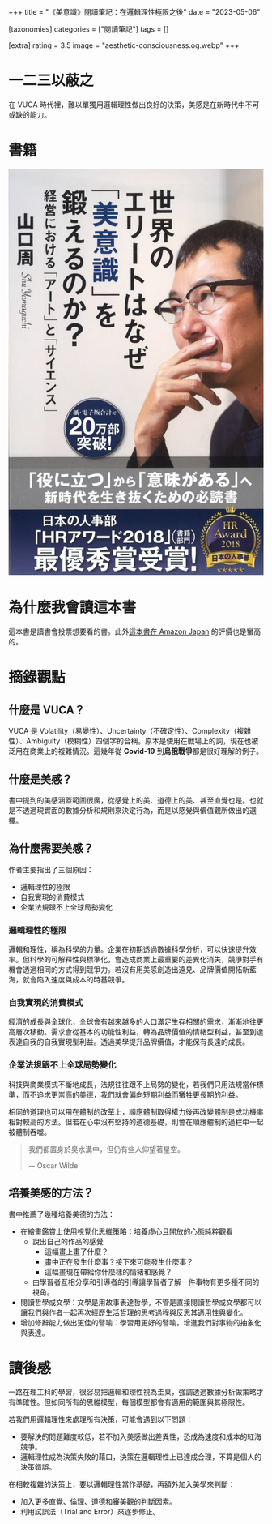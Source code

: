 +++
title = "《美意識》閱讀筆記：在邏輯理性極限之後"
date = "2023-05-06"

[taxonomies]
categories = ["閱讀筆記"]
tags = []

[extra]
rating = 3.5
image = "aesthetic-consciousness.og.webp"
+++

# 一二三以蔽之
在 VUCA 時代裡，難以單獨用邏輯理性做出良好的決策，美感是在新時代中不可或缺的能力。

# 書籍
[![](aesthetic-consciousness.webp)](https://www.amazon.co.jp/%E4%B8%96%E7%95%8C%E3%81%AE%E3%82%A8%E3%83%AA%E3%83%BC%E3%83%88%E3%81%AF%E3%81%AA%E3%81%9C%E3%80%8C%E7%BE%8E%E6%84%8F%E8%AD%98%E3%80%8D%E3%82%92%E9%8D%9B%E3%81%88%E3%82%8B%E3%81%AE%E3%81%8B%EF%BC%9F%EF%BD%9E%E7%B5%8C%E5%96%B6%E3%81%AB%E3%81%8A%E3%81%91%E3%82%8B%E3%80%8C%E3%82%A2%E3%83%BC%E3%83%88%E3%80%8D%E3%81%A8%E3%80%8C%E3%82%B5%E3%82%A4%E3%82%A8%E3%83%B3%E3%82%B9%E3%80%8D%EF%BD%9E-%E5%85%89%E6%96%87%E7%A4%BE%E6%96%B0%E6%9B%B8-%E5%B1%B1%E5%8F%A3-%E5%91%A8-ebook/dp/B073S1RJX2)

# 為什麼我會讀這本書
這本書是讀書會投票想要看的書。此外[這本書在 Amazon Japan](https://www.amazon.co.jp/%E4%B8%96%E7%95%8C%E3%81%AE%E3%82%A8%E3%83%AA%E3%83%BC%E3%83%88%E3%81%AF%E3%81%AA%E3%81%9C%E3%80%8C%E7%BE%8E%E6%84%8F%E8%AD%98%E3%80%8D%E3%82%92%E9%8D%9B%E3%81%88%E3%82%8B%E3%81%AE%E3%81%8B%EF%BC%9F%EF%BD%9E%E7%B5%8C%E5%96%B6%E3%81%AB%E3%81%8A%E3%81%91%E3%82%8B%E3%80%8C%E3%82%A2%E3%83%BC%E3%83%88%E3%80%8D%E3%81%A8%E3%80%8C%E3%82%B5%E3%82%A4%E3%82%A8%E3%83%B3%E3%82%B9%E3%80%8D%EF%BD%9E-%E5%85%89%E6%96%87%E7%A4%BE%E6%96%B0%E6%9B%B8-%E5%B1%B1%E5%8F%A3-%E5%91%A8-ebook/dp/B073S1RJX2) 的評價也是蠻高的。

# 摘錄觀點
## 什麼是 VUCA？
VUCA 是 Volatility（易變性）、Uncertainty（不確定性）、Complexity（複雜性）、Ambiguity（模糊性）四個字的合稱。原本是使用在戰場上的詞，現在也被泛用在商業上的複雜情況。這幾年從 **Covid-19** 到**烏俄戰爭**都是很好理解的例子。

## 什麼是美感？
書中提到的美感涵蓋範圍很廣，從感覺上的美、道德上的美、甚至直覺也是。也就是不透過現實面的數據分析和規則來決定行為，而是以感覺與價值觀所做出的選擇。

## 為什麼需要美感？

作者主要指出了三個原因：
* 邏輯理性的極限
* 自我實現的消費模式
* 企業法規跟不上全球局勢變化

### 邏輯理性的極限

邏輯和理性，稱為科學的力量。企業在初期透過數據科學分析，可以快速提升效率。但科學的可解釋性與標準化，會造成商業上最重要的差異化消失，競爭對手有機會透過相同的方式得到競爭力。若沒有用美感創造出遠見、品牌價值開拓新藍海，就會陷入速度與成本的時基競爭。

### 自我實現的消費模式

經濟的成長與全球化，全球會有越來越多的人口滿足生存相關的需求，漸漸地往更高層次移動。需求會從基本的功能性利益，轉為品牌價值的情緒型利益，甚至到達表達自我的自我實現型利益。透過美學提升品牌價值，才能保有長遠的成長。

### 企業法規跟不上全球局勢變化

科技與商業模式不斷地成長，法規往往跟不上局勢的變化，若我們只用法規當作標準，而不追求更崇高的美德，我們就會偏向短期利益而犧牲更長期的利益。

相同的道理也可以用在體制的改革上，順應體制取得權力後再改變體制是成功機率相對較高的方法。但若在心中沒有堅持的道德基礎，則會在順應體制的過程中一起被體制吞噬。

> 我們都置身於臭水溝中，但仍有些人仰望著星空。
>
> -- Oscar Wilde

## 培養美感的方法？
書中推薦了幾種培養美德的方法：
* 在繪畫鑑賞上使用視覺化思維策略：培養虛心且開放的心態純粹觀看
  * 說出自己的作品的感覺
    * 這幅畫上畫了什麼？
    * 畫中正在發生什麼事？接下來可能發生什麼事？
    * 這幅畫現在帶給你什麼樣的情緒和感覺？
  * 由學習者互相分享和引導者的引導讓學習者了解一件事物有更多種不同的視角。
* 閱讀哲學或文學：文學是用故事表達哲學，不管是直接閱讀哲學或文學都可以讓我們與作者一起再次經歷生活哲理的思考過程與反思其適用性與變化。
* 增加修辭能力做出更佳的譬喻：學習用更好的譬喻，增進我們對事物的抽象化與表達。

# 讀後感
一路在理工科的學習，很容易把邏輯和理性視為圭臬，強調透過數據分析做策略才有準確性。但如同所有的思維模型，每個模型都會有適用的範圍與其極限性。

若我們用邏輯理性來處理所有決策，可能會遇到以下問題：
* 要解決的問題難度較低，若不加入美感做出差異性，恐成為速度和成本的紅海競爭。
* 邏輯理性成為決策失敗的藉口，決策在邏輯理性上已達成合理，不算是個人的決策錯誤。

在相較複雜的決策上，要以邏輯理性當作基礎，再額外加入美學來判斷：
* 加入更多直覺、倫理、道德和審美觀的判斷因素。
* 利用試誤法（Trial and Error）來逐步修正。
